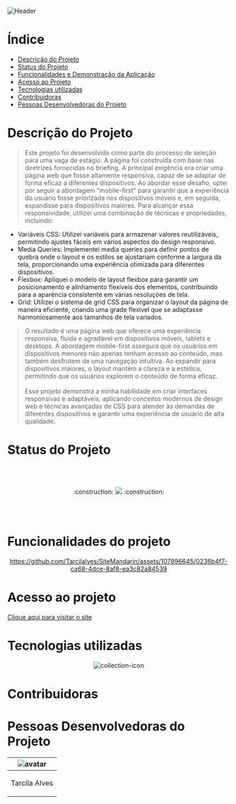 
![Header](https://github.com/Tarcilalves/SiteMandarin/assets/107896645/8453f7be-44ad-4600-be68-9a9403b46e67)






# Índice
* [Descrição do Projeto](#descrição-do-projeto)
* [Status do Projeto](#status-do-Projeto)
* [Funcionalidades e Demonstração da Aplicação](#funcionalidades-e-demonstração-da-aplicação)
* [Acesso ao Projeto](#acesso-ao-projeto)
* [Tecnologias utilizadas](#tecnologias-utilizadas)
* [Contribuidoras](#contribuidoras)
* [Pessoas Desenvolvedoras do Projeto](#pessoas-desenvolvedoras)

# Descrição do Projeto


>Este projeto foi desenvolvido como parte do processo de seleção para uma vaga de estágio. A página foi construída com base nas diretrizes fornecidas no briefing.
>A principal exigência era criar uma página web que fosse altamente responsiva, capaz de se adaptar de forma eficaz a diferentes dispositivos.
>Ao abordar esse desafio, optei por seguir a abordagem "mobile-first" para garantir que a experiência do usuário fosse priorizada nos dispositivos móveis e,
>em seguida, expandisse para dispositivos maiores. Para alcançar essa responsividade, utilizei uma combinação de técnicas e propriedades, incluindo:
>
* Variáveis CSS: Utilizei variáveis para armazenar valores reutilizáveis, permitindo ajustes fáceis em vários aspectos do design responsivo.
* Media Queries: Implementei media queries para definir pontos de quebra onde o layout e os estilos se ajustariam conforme a largura da tela, proporcionando uma experiência otimizada para diferentes dispositivos.
* Flexbox: Apliquei o modelo de layout flexbox para garantir um posicionamento e alinhamento flexíveis dos elementos, contribuindo para a aparência consistente em várias resoluções de tela.
* Grid: Utilizei o sistema de grid CSS para organizar o layout da página de maneira eficiente, criando uma grade flexível que se adaptasse harmoniosamente aos tamanhos de tela variados. 
> O resultado é uma página web que oferece uma experiência responsiva, fluida e agradável em dispositivos móveis, tablets e desktops. A abordagem mobile-first assegura que os usuários em dispositivos menores não apenas tenham acesso ao conteúdo, mas também desfrutem de uma navegação intuitiva. Ao expandir para dispositivos maiores, o layout mantém a clareza e a estética, permitindo que os usuários explorem o conteúdo de forma eficaz.<br><br>
> Esse projeto demonstra a minha habilidade em criar interfaces responsivas e adaptáveis, aplicando conceitos modernos de design web e técnicas avançadas de CSS para atender às demandas de diferentes dispositivos e garantir uma experiência de usuário de alta qualidade.
# Status do Projeto
<br><br>

<p align="center">  :construction: <img src="https://img.shields.io/badge/<STATUS>- Finalizado -<COLOR>"> :construction: </p>

<br><br>

# Funcionalidades do projeto


<div align="center">






https://github.com/Tarcilalves/SiteMandarin/assets/107896645/0236b4f7-ca68-4dce-8af8-ea3c82a84539







</div>





# Acesso ao projeto


[Clique aqui para visitar o site](https://tarcilalves.github.io/AluraBook/)


# Tecnologias utilizadas

<div align="center">

![collection-icon](https://github.com/Tarcilalves/AluraBook/assets/107896645/2b135236-b1ad-4418-8f00-e71ed7045a0a)

</div>

# Contribuidoras





# Pessoas Desenvolvedoras do Projeto

| ![avatar](https://user-images.githubusercontent.com/107896645/235791608-5f4b93d5-017c-402f-bef2-c262fa1b1f0c.png)  |
| ------------- |
| <p align="center">Tarcila Alves</p> | 



